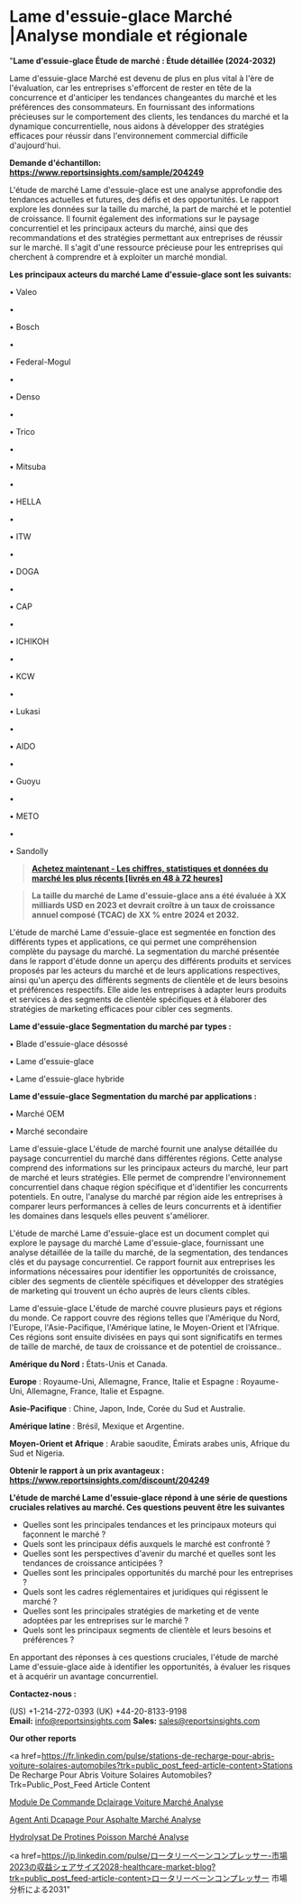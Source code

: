 # Lame d'essuie-glace Marché |Analyse mondiale et régionale

"<strong>Lame d'essuie-glace Étude de marché : Étude détaillée (2024-2032)</strong>

Lame d'essuie-glace Marché est devenu de plus en plus vital à l'ère de l'évaluation, car les entreprises s'efforcent de rester en tête de la concurrence et d'anticiper les tendances changeantes du marché et les préférences des consommateurs. En fournissant des informations précieuses sur le comportement des clients, les tendances du marché et la dynamique concurrentielle, nous aidons à développer des stratégies efficaces pour réussir dans l'environnement commercial difficile d'aujourd'hui.

<strong>Demande d'échantillon: <a href=https://www.reportsinsights.com/sample/204249>https://www.reportsinsights.com/sample/204249</a></strong>

L'étude de marché Lame d'essuie-glace est une analyse approfondie des tendances actuelles et futures, des défis et des opportunités. Le rapport explore les données sur la taille du marché, la part de marché et le potentiel de croissance. Il fournit également des informations sur le paysage concurrentiel et les principaux acteurs du marché, ainsi que des recommandations et des stratégies permettant aux entreprises de réussir sur le marché. Il s'agit d'une ressource précieuse pour les entreprises qui cherchent à comprendre et à exploiter un marché mondial.

<strong>Les principaux acteurs du marché Lame d'essuie-glace sont les suivants:</strong>

• Valeo

• 

• Bosch

• 

• Federal-Mogul

• 

• Denso

• 

• Trico

• 

• Mitsuba

• 

• HELLA

• 

• ITW

• 

• DOGA

• 

• CAP

• 

• ICHIKOH

• 

• KCW

• 

• Lukasi

• 

• AIDO

• 

• Guoyu

• 

• METO

• 

• Sandolly
<blockquote><a href=https://www.reportsinsights.com/buynow/204249><span style=text-decoration: underline;><strong>Achetez maintenant - Les chiffres, statistiques et données du marché les plus récents [livrés en 48 à 72 heures]</strong></span></a></blockquote>
<blockquote><span style=text-decoration: underline;><strong>La taille du marché de Lame d'essuie-glace ans a été évaluée à XX milliards USD en 2023 et devrait croître à un taux de croissance annuel composé (TCAC) de XX % entre 2024 et 2032.</strong></span></blockquote>
L'étude de marché Lame d'essuie-glace est segmentée en fonction des différents types et applications, ce qui permet une compréhension complète du paysage du marché. La segmentation du marché présentée dans le rapport d'étude donne un aperçu des différents produits et services proposés par les acteurs du marché et de leurs applications respectives, ainsi qu'un aperçu des différents segments de clientèle et de leurs besoins et préférences respectifs. Elle aide les entreprises à adapter leurs produits et services à des segments de clientèle spécifiques et à élaborer des stratégies de marketing efficaces pour cibler ces segments.

<strong>Lame d'essuie-glace Segmentation du marché par types :</strong>

• Blade d'essuie-glace désossé

• Lame d'essuie-glace

• Lame d'essuie-glace hybride

<strong>Lame d'essuie-glace Segmentation du marché par applications :</strong>

• Marché OEM

• Marché secondaire

Lame d'essuie-glace L'étude de marché fournit une analyse détaillée du paysage concurrentiel du marché dans différentes régions. Cette analyse comprend des informations sur les principaux acteurs du marché, leur part de marché et leurs stratégies. Elle permet de comprendre l'environnement concurrentiel dans chaque région spécifique et d'identifier les concurrents potentiels. En outre, l'analyse du marché par région aide les entreprises à comparer leurs performances à celles de leurs concurrents et à identifier les domaines dans lesquels elles peuvent s'améliorer.

L'étude de marché Lame d'essuie-glace est un document complet qui explore le paysage du marché Lame d'essuie-glace, fournissant une analyse détaillée de la taille du marché, de la segmentation, des tendances clés et du paysage concurrentiel. Ce rapport fournit aux entreprises les informations nécessaires pour identifier les opportunités de croissance, cibler des segments de clientèle spécifiques et développer des stratégies de marketing qui trouvent un écho auprès de leurs clients cibles.

Lame d'essuie-glace L'étude de marché couvre plusieurs pays et régions du monde. Ce rapport couvre des régions telles que l'Amérique du Nord, l'Europe, l'Asie-Pacifique, l'Amérique latine, le Moyen-Orient et l'Afrique. Ces régions sont ensuite divisées en pays qui sont significatifs en termes de taille de marché, de taux de croissance et de potentiel de croissance..

<strong>Amérique du Nord :</strong> États-Unis et Canada.

<strong>Europe</strong> : Royaume-Uni, Allemagne, France, Italie et Espagne : Royaume-Uni, Allemagne, France, Italie et Espagne.

<strong>Asie-Pacifique</strong> : Chine, Japon, Inde, Corée du Sud et Australie.

<strong>Amérique latine</strong> : Brésil, Mexique et Argentine.

<strong>Moyen-Orient et Afrique</strong> : Arabie saoudite, Émirats arabes unis, Afrique du Sud et Nigeria.

<strong>Obtenir le rapport à un prix avantageux : <a href=https://www.reportsinsights.com/discount/204249>https://www.reportsinsights.com/discount/204249</a></strong>

<strong>L'étude de marché Lame d'essuie-glace répond à une série de questions cruciales relatives au marché. Ces questions peuvent être les suivantes</strong>
<ul>
  <li>Quelles sont les principales tendances et les principaux moteurs qui façonnent le marché ?</li>
  <li>Quels sont les principaux défis auxquels le marché est confronté ?</li>
  <li>Quelles sont les perspectives d'avenir du marché et quelles sont les tendances de croissance anticipées ?</li>
  <li>Quelles sont les principales opportunités du marché pour les entreprises ?</li>
  <li>Quels sont les cadres réglementaires et juridiques qui régissent le marché ?</li>
  <li>Quelles sont les principales stratégies de marketing et de vente adoptées par les entreprises sur le marché ?</li>
  <li>Quels sont les principaux segments de clientèle et leurs besoins et préférences ?</li>
</ul>
En apportant des réponses à ces questions cruciales, l'étude de marché Lame d'essuie-glace aide à identifier les opportunités, à évaluer les risques et à acquérir un avantage concurrentiel.

<strong>Contactez-nous :</strong>

(US) +1-214-272-0393
(UK) +44-20-8133-9198
<strong>Email:</strong> <a>info@reportsinsights.com</a>
<strong>Sales:</strong> <a>sales@reportsinsights.com</a>

<strong>Our other reports</strong>

<a href=https://fr.linkedin.com/pulse/stations-de-recharge-pour-abris-voiture-solaires-automobiles?trk=public_post_feed-article-content>Stations De Recharge Pour Abris Voiture Solaires Automobiles?Trk=Public_Post_Feed Article Content</a>

<a href=https://www.linkedin.com/pulse/module-de-commande-d%C3%A9clairage-voiture-march%C3%A9-k8azf/>Module De Commande Dclairage Voiture Marché Analyse</a>

<a href=https://www.linkedin.com/pulse/agent-anti-d%C3%A9capage-pour-asphalte-march%C3%A9s-analyse-yi9rf/>Agent Anti Dcapage Pour Asphalte Marché Analyse</a>

<a href=https://www.linkedin.com/pulse/hydrolysat-de-prot%C3%A9ines-poisson-march%C3%A9-finances-q31mf/>Hydrolysat De Protines Poisson Marché Analyse</a>

<a href=https://jp.linkedin.com/pulse/ロータリーベーンコンプレッサー-市場2023の収益シェアサイズ2028-healthcare-market-blog?trk=public_post_feed-article-content>ロータリーベーンコンプレッサー 市場分析による2031</a>"
